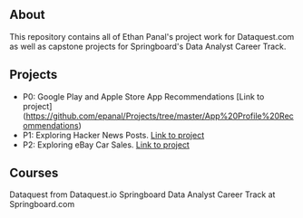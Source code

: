 ## About
This repository contains all of Ethan Panal's project work for Dataquest.com as well as capstone projects for Springboard's Data Analyst Career Track.

## Projects
* P0: Google Play and Apple Store App Recommendations [Link to project] (https://github.com/epanal/Projects/tree/master/App%20Profile%20Recommendations)
* P1: Exploring Hacker News Posts. [Link to project](https://github.com/epanal/Projects/tree/master/Exploring%20Hacker%20News%20Posts)
* P2: Exploring eBay Car Sales. [Link to project](https://github.com/epanal/Projects/tree/master/Exploring%20eBay%20Car%20Sales)

## Courses
Dataquest from Dataquest.io
Springboard Data Analyst Career Track at Springboard.com
